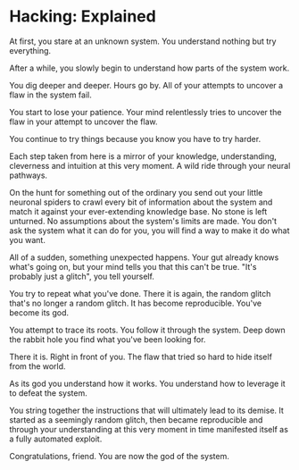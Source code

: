 # Hacking: Explained

At first, you stare at an unknown system. You understand nothing but try everything.

After a while, you slowly begin to understand how parts of the system work.

You dig deeper and deeper. Hours go by. All of your attempts to uncover a flaw in the system fail.

You start to lose your patience. Your mind relentlessly tries to uncover the flaw in your attempt to uncover the flaw.

You continue to try things because you know you have to try harder.

Each step taken from here is a mirror of your knowledge, understanding, cleverness and intuition at this very moment. A wild ride through your neural pathways.

On the hunt for something out of the ordinary you send out your little neuronal spiders to crawl every bit of information about the system and match it against your ever-extending knowledge base. No stone is left unturned. No assumptions about the system's limits are made. You don't ask the system what it can do for you, you will find a way to make it do what you want.

All of a sudden, something unexpected happens. Your gut already knows what's going on, but your mind tells you that this can't be true. "It's probably just a glitch", you tell yourself.

You try to repeat what you've done. There it is again, the random glitch that's no longer a random glitch. It has become reproducible. You've become its god.

You attempt to trace its roots. You follow it through the system. Deep down the rabbit hole you find what you've been looking for.

There it is. Right in front of you. The flaw that tried so hard to hide itself from the world.

As its god you understand how it works. You understand how to leverage it to defeat the system.

You string together the instructions that will ultimately lead to its demise. It started as a seemingly random glitch, then became reproducible and through your understanding at this very moment in time manifested itself as a fully automated exploit.

Congratulations, friend. You are now the god of the system.
